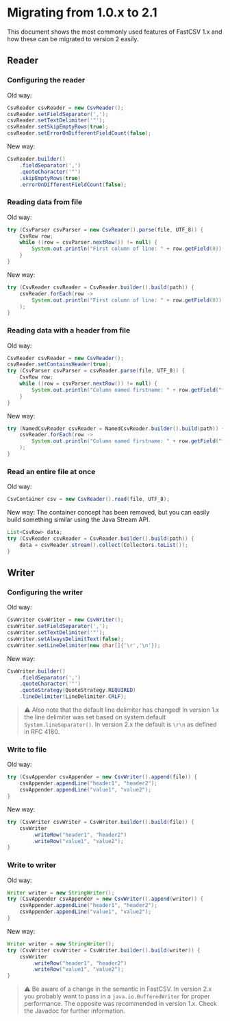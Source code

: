 # Migrating from 1.0.x to 2.1

This document shows the most commonly used features of FastCSV 1.x
and how these can be migrated to version 2 easily.

## Reader

### Configuring the reader

Old way:
```java
CsvReader csvReader = new CsvReader();
csvReader.setFieldSeparator(',');
csvReader.setTextDelimiter('"');
csvReader.setSkipEmptyRows(true);
csvReader.setErrorOnDifferentFieldCount(false);
```

New way:
```java
CsvReader.builder()
    .fieldSeparator(',')
    .quoteCharacter('"')
    .skipEmptyRows(true)
    .errorOnDifferentFieldCount(false);
```

### Reading data from file

Old way:
```java
try (CsvParser csvParser = new CsvReader().parse(file, UTF_8)) {
    CsvRow row;
    while ((row = csvParser.nextRow()) != null) {
        System.out.println("First column of line: " + row.getField(0));
    }
}
```

New way:
```java
try (CsvReader csvReader = CsvReader.builder().build(path)) {
    csvReader.forEach(row ->
        System.out.println("First column of line: " + row.getField(0))
    );
}
```

### Reading data with a header from file

Old way:
```java
CsvReader csvReader = new CsvReader();
csvReader.setContainsHeader(true);
try (CsvParser csvParser = csvReader.parse(file, UTF_8)) {
    CsvRow row;
    while ((row = csvParser.nextRow()) != null) {
        System.out.println("Column named firstname: " + row.getField("firstname"));
    }
}
```

New way:
```java
try (NamedCsvReader csvReader = NamedCsvReader.builder().build(path)) {
    csvReader.forEach(row ->
        System.out.println("Column named firstname: " + row.getField("firstname"))
    );
}
```

### Read an entire file at once

Old way:
```java
CsvContainer csv = new CsvReader().read(file, UTF_8);
```

New way:
The container concept has been removed, but you can
easily build something similar using the Java Stream API.
```java
List<CsvRow> data;
try (CsvReader csvReader = CsvReader.builder().build(path)) {
    data = csvReader.stream().collect(Collectors.toList());
}
```

## Writer

### Configuring the writer

Old way:
```java
CsvWriter csvWriter = new CsvWriter();
csvWriter.setFieldSeparator(',');
csvWriter.setTextDelimiter('"');
csvWriter.setAlwaysDelimitText(false);
csvWriter.setLineDelimiter(new char[]{'\r','\n'});
```

New way:
```java
CsvWriter.builder()
    .fieldSeparator(',')
    .quoteCharacter('"')
    .quoteStrategy(QuoteStrategy.REQUIRED)
    .lineDelimiter(LineDelimiter.CRLF);
```

> :warning: Also note that the default line delimiter has changed!
> In version 1.x the line delimiter was set based on system default `System.lineSeparator()`.
> In version 2.x the default is `\r\n` as defined in RFC 4180.

### Write to file

Old way:
```java
try (CsvAppender csvAppender = new CsvWriter().append(file)) {
    csvAppender.appendLine("header1", "header2");
    csvAppender.appendLine("value1", "value2");
}
```

New way:
```java
try (CsvWriter csvWriter = CsvWriter.builder().build(file)) {
    csvWriter
        .writeRow("header1", "header2")
        .writeRow("value1", "value2");
}
```

### Write to writer

Old way:
```java
Writer writer = new StringWriter();
try (CsvAppender csvAppender = new CsvWriter().append(writer)) {
    csvAppender.appendLine("header1", "header2");
    csvAppender.appendLine("value1", "value2");
}
```

New way:
```java
Writer writer = new StringWriter();
try (CsvWriter csvWriter = CsvWriter.builder().build(writer)) {
    csvWriter
        .writeRow("header1", "header2")
        .writeRow("value1", "value2");
}
```

> :warning: Be aware of a change in the semantic in FastCSV.
> In version 2.x you probably want to pass in a `java.io.BufferedWriter` for proper
> performance. The opposite was recommended in version 1.x.
> Check the Javadoc for further information.

